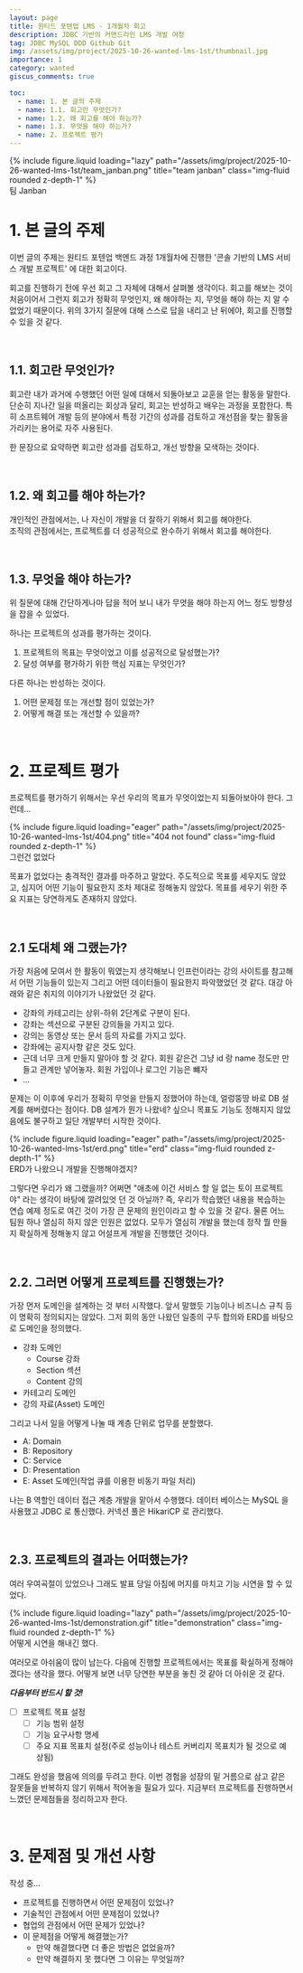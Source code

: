 ```yaml
---
layout: page
title: 원티드 포텐업 LMS - 1개월차 회고
description: JDBC 기반의 커맨드라인 LMS 개발 여정
tag: JDBC MySQL DDD Github Git
img: /assets/img/project/2025-10-26-wanted-lms-1st/thumbnail.jpg
importance: 1
category: wanted
giscus_comments: true

toc:
  - name: 1. 본 글의 주제
  - name: 1.1. 회고란 무엇인가?
  - name: 1.2. 왜 회고를 해야 하는가?
  - name: 1.3. 무엇을 해야 하는가?
  - name: 2. 프로젝트 평가
---
```


<div class="row">
    <div class="col-sm mt-3 mt-md-0">
        {% include figure.liquid loading="lazy" path="/assets/img/project/2025-10-26-wanted-lms-1st/team_janban.png" title="team janban" class="img-fluid rounded z-depth-1" %}
    </div>
</div>
<div class="caption">
    팀 Janban
</div>

# 1. 본 글의 주제

이번 글의 주제는 원티드 포텐업 백엔드 과정 1개월차에 진행한 '콘솔 기반의 LMS 서비스 개발 프로젝트' 에 대한 회고이다.

회고를 진행하기 전에 우선 회고 그 자체에 대해서 살펴볼 생각이다.
회고를 해보는 것이 처음이어서 그런지 회고가 정확히 무엇인지, 왜 해야하는 지, 무엇을 해야 하는 지 알 수 없었기 때문이다.
위의 3가지 질문에 대해 스스로 답을 내리고 난 뒤에야, 회고를 진행할 수 있을 것 같다.

<br>

## 1.1. 회고란 무엇인가?

회고란 내가 과거에 수행했던 어떤 일에 대해서 되돌아보고 교훈을 얻는 활동을 말한다.
단순히 지나간 일을 떠올리는 회상과 달리, 회고는 반성하고 배우는 과정을 포함한다.
특히 소프트웨어 개발 등의 분야에서 특정 기간의 성과를 검토하고 개선점을 찾는 활동을
가리키는 용어로 자주 사용된다.

한 문장으로 요약하면 회고란
성과를 검토하고, 개선 방향을 모색하는 것이다.

<br>

## 1.2. 왜 회고를 해야 하는가?

개인적인 관점에서는, 나 자신이 개발을 더 잘하기 위해서 회고를 해야한다.  
조직의 관점에서는, 프로젝트를 더 성공적으로 완수하기 위해서 회고를 해야한다.

<br>

## 1.3. 무엇을 해야 하는가?

위 질문에 대해 간단하게나마 답을 적어 보니 내가 무엇을 해야 하는지 어느 정도 방향성을 잡을 수 있었다.

하나는 프로젝트의 성과를 평가하는 것이다.
1. 프로젝트의 목표는 무엇이었고 이를 성공적으로 달성했는가?
2. 달성 여부를 평가하기 위한 핵심 지표는 무엇인가?

다른 하나는 반성하는 것이다.
1. 어떤 문제점 또는 개선할 점이 있었는가?
2. 어떻게 해결 또는 개선할 수 있을까?

<br>

# 2. 프로젝트 평가

프로젝트를 평가하기 위해서는 우선 우리의 목표가 무엇이었는지 되돌아보아야 한다. 그런데...

<div class="row">
    <div class="col-sm mt-3 mt-md-0">
        {% include figure.liquid loading="eager" path="/assets/img/project/2025-10-26-wanted-lms-1st/404.png" title="404 not found" class="img-fluid rounded z-depth-1" %}
    </div>
</div>
<div class="caption">
    그런건 없었다
</div>

목표가 없었다는 충격적인 결과를 마주하고 말았다. 주도적으로 목표를 세우지도 않았고, 심지어
어떤 기능이 필요한지 조차 제대로 정해놓지 않았다. 목표를 세우기 위한 주요 지표는 당연하게도 존재하지 않았다.

<br>

## 2.1 도대체 왜 그랬는가?

가장 처음에 모여서 한 활동이 뭐였는지 생각해보니 인프런이라는 강의 사이트를 참고해서 어떤 기능들이 있는지 그리고 어떤 데이터들이 필요한지 파악했었던 것 같다. 대강 아래와 같은 취지의 이야기가 나왔었던 것 같다.

- 강좌의 카테고리는 상위-하위 2단계로 구분이 된다.
- 강좌는 섹션으로 구분된 강의들을 가지고 있다.
- 강의는 동영상 또는 문서 등의 자료를 가지고 있다.
- 강좌에는 공지사항 같은 것도 있다.
- 근데 너무 크게 만들지 말아야 할 것 같다. 회원 같은건 그냥 id 랑 name 정도만 만들고 관계만 넣어놓자. 회원 가입이나 로그인 기능은 뺴자
- ...

문제는 이 이후에 우리가 정확히 무엇을 만들지 정했어야 하는데, 얼렁뚱땅 바로 DB 설계를 해버렸다는 점이다.
DB 설계가 뭔가 나왔네? 싶으니 목표도 기능도 정해지지 않았음에도 불구하고 일단 개발부터 시작한 것이다.

<div class="row">
    <div class="col-sm mt-3 mt-md-0">
        {% include figure.liquid loading="eager" path="/assets/img/project/2025-10-26-wanted-lms-1st/erd.png" title="erd" class="img-fluid rounded z-depth-1" %}
    </div>
</div>
<div class="caption">
    ERD가 나왔으니 개발을 진행해야겠지?
</div>

그렇다면 우리가 왜 그랬을까? 어쩌면 "애초에 이건 서비스 할 일 없는 토이 프로젝트야" 라는 생각이 바탕에 깔려있엇 던 것 아닐까? 즉, 우리가 학습했던 내용을 복습하는 연습 예제 정도로 여긴 것이 가장 큰 문제의 원인이라고 할 수 있을 것 같다. 물론 어느 팀원 하나 열심히 하지 않은 인원은 없었다. 모두가 열심히 개발을 했는데 정작 뭘 만들지 확실하게 정해놓지 않고 어설프게 개발을 진행했던 것이다.

<br>

## 2.2. 그러면 어떻게 프로젝트를 진행했는가?

가장 먼저 도메인을 설계하는 것 부터 시작했다. 앞서 말했듯 기능이나 비즈니스 규칙 등이 명확히 정의되지는 않았다. 그저 회의 동안 나왔던 일종의 구두 합의와 ERD를 바탕으로 도메인을 정의했다.

- 강좌 도메인
  - Course 강좌
  - Section 섹션
  - Content 강의
- 카테고리 도메인
- 강의 자료(Asset) 도메인

그리고 나서 일을 어떻게 나눌 때 계층 단위로 업무를 분할했다.

- A: Domain
- B: Repository
- C: Service
- D: Presentation
- E: Asset 도메인(작업 큐를 이용한 비동기 파일 처리)

나는 B 역할인 데이터 접근 계층 개발을 맡아서 수행했다. 데이터 베이스는 MySQL 을 사용했고 JDBC 로 통신했다. 커넥션 풀은 HikariCP 로 관리했다.

<br>

## 2.3. 프로젝트의 결과는 어떠했는가?

여러 우여곡절이 있었으나 그래도 발표 당일 아침에 머지를 마치고 기능 시연을 할 수 있었다.

<div class="row">
    <div class="col-sm mt-3 mt-md-0">
        {% include figure.liquid loading="lazy" path="/assets/img/project/2025-10-26-wanted-lms-1st/demonstration.gif" title="demonstration" class="img-fluid rounded z-depth-1" %}
    </div>
</div>
<div class="caption">
    어떻게 시연을 해내긴 했다.
</div>

여러모로 아쉬움이 많이 남는다. 다음에 진행할 프로젝트에서는 목표를 확실하게 정해야겠다는 생각을 했다. 어떻게 보면 너무 당연한 부분을 놓친 것 같아 더 아쉬운 것 같다.

  ***다음부터 반드시 할 것!***
  - [ ] 프로젝트 목표 설정
    - [ ] 기능 범위 설정
    - [ ] 기능 요구사항 명세
    - [ ] 주요 지표 목표치 설정(주로 성능이나 테스트 커버리지 목표치가 될 것으로 예상됨)

그래도 완성을 했음에 의의를 두려고 한다. 이번 경험을 성장의 밑 거름으로 삼고 같은 잘못들을 반복하지 않기 위해서
적어놓을 필요가 있다. 지금부터 프로젝트를 진행하면서 느꼈던 문제점들을 정리하고자 한다.

<br>

# 3. 문제점 및 개선 사항

작성 중...

- 프로젝트를 진행하면서 어떤 문제점이 있었나?
- 기술적인 관점에서 어떤 문제점이 있었나?
- 협업의 관점에서 어떤 문제가 있었나?
- 이 문제점을 어떻게 해결했는가?
    - 만약 해결했다면 더 좋은 방법은 없었을까?
    - 만약 해결하지 못 했다면 그 이유는 무엇일까?